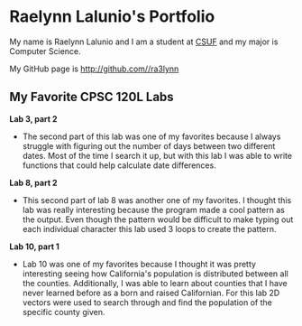 # Raelynn Lalunio's Portfolio

My name is Raelynn Lalunio and I am a student at [CSUF](https://www.fullerton.edu/) and my major is Computer Science.

My GitHub page is http://github.com//ra3lynn

## My Favorite CPSC 120L Labs

**Lab 3, part 2**

*  The second part of this lab was one of my favorites because I always struggle with figuring out the number of days between two different dates. Most of the time I search it up, but with this lab I was able to write functions that could help calculate date differences. 

**Lab 8, part 2**

* This second part of lab 8 was another one of my favorites. I thought this lab was really interesting because the program made a cool pattern as the output. Even though the pattern would be difficult to make typing out each individual character this lab used 3 loops to create the pattern.

**Lab 10, part 1**

* Lab 10 was one of my favorites because I thought it was pretty interesting seeing how California's population is distributed between all the counties. Additionally, I was able to learn about counties that I have never learned before as a born and raised Californian. For this lab 2D vectors were used to search through and find the population of the specific county given. 